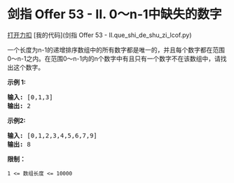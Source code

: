# 剑指 Offer 53 - II. 0～n-1中缺失的数字

[打开力扣](https://leetcode.cn/problems/que-shi-de-shu-zi-lcof) [我的代码](剑指 Offer 53 - II.que_shi_de_shu_zi_lcof.py)

一个长度为n-1的递增排序数组中的所有数字都是唯一的，并且每个数字都在范围0～n-1之内。在范围0～n-1内的n个数字中有且只有一个数字不在该数组中，请找出这个数字。



<strong>示例 1:</strong>

<pre><strong>输入:</strong> [0,1,3]
<strong>输出:</strong> 2
</pre>

<strong>示例2:</strong>

<pre><strong>输入:</strong> [0,1,2,3,4,5,6,7,9]
<strong>输出:</strong> 8</pre>



<strong>限制：</strong>

<code>1 <= 数组长度 <= 10000</code>
